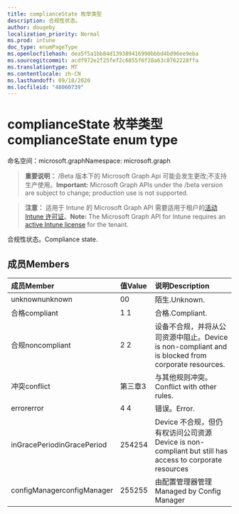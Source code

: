 ```yaml
---
title: complianceState 枚举类型
description: 合规性状态。
author: dougeby
localization_priority: Normal
ms.prod: intune
doc_type: enumPageType
ms.openlocfilehash: dea5f5a1bb84d139389416990bbbd4bd96ee9eba
ms.sourcegitcommit: acdf972e2f25fef2c6855f6f28a63c0762228ffa
ms.translationtype: MT
ms.contentlocale: zh-CN
ms.lasthandoff: 09/18/2020
ms.locfileid: "48060739"
---
```

# <a name="compliancestate-enum-type"></a><span data-ttu-id="d376e-103">complianceState 枚举类型</span><span class="sxs-lookup"><span data-stu-id="d376e-103">complianceState enum type</span></span>

<span data-ttu-id="d376e-104">命名空间：microsoft.graph</span><span class="sxs-lookup"><span data-stu-id="d376e-104">Namespace: microsoft.graph</span></span>

> <span data-ttu-id="d376e-105">**重要说明：** /Beta 版本下的 Microsoft Graph Api 可能会发生更改;不支持生产使用。</span><span class="sxs-lookup"><span data-stu-id="d376e-105">**Important:** Microsoft Graph APIs under the /beta version are subject to change; production use is not supported.</span></span>

> <span data-ttu-id="d376e-106">**注意：** 适用于 Intune 的 Microsoft Graph API 需要适用于租户的[活动 Intune 许可证](https://go.microsoft.com/fwlink/?linkid=839381)。</span><span class="sxs-lookup"><span data-stu-id="d376e-106">**Note:** The Microsoft Graph API for Intune requires an [active Intune license](https://go.microsoft.com/fwlink/?linkid=839381) for the tenant.</span></span>

<span data-ttu-id="d376e-107">合规性状态。</span><span class="sxs-lookup"><span data-stu-id="d376e-107">Compliance state.</span></span>

## <a name="members"></a><span data-ttu-id="d376e-108">成员</span><span class="sxs-lookup"><span data-stu-id="d376e-108">Members</span></span>
|<span data-ttu-id="d376e-109">成员</span><span class="sxs-lookup"><span data-stu-id="d376e-109">Member</span></span>|<span data-ttu-id="d376e-110">值</span><span class="sxs-lookup"><span data-stu-id="d376e-110">Value</span></span>|<span data-ttu-id="d376e-111">说明</span><span class="sxs-lookup"><span data-stu-id="d376e-111">Description</span></span>|
|:---|:---|:---|
|<span data-ttu-id="d376e-112">unknown</span><span class="sxs-lookup"><span data-stu-id="d376e-112">unknown</span></span>|<span data-ttu-id="d376e-113">0</span><span class="sxs-lookup"><span data-stu-id="d376e-113">0</span></span>|<span data-ttu-id="d376e-114">陌生.</span><span class="sxs-lookup"><span data-stu-id="d376e-114">Unknown.</span></span>|
|<span data-ttu-id="d376e-115">合格</span><span class="sxs-lookup"><span data-stu-id="d376e-115">compliant</span></span>|<span data-ttu-id="d376e-116">1 </span><span class="sxs-lookup"><span data-stu-id="d376e-116">1</span></span>|<span data-ttu-id="d376e-117">合格.</span><span class="sxs-lookup"><span data-stu-id="d376e-117">Compliant.</span></span>|
|<span data-ttu-id="d376e-118">合规</span><span class="sxs-lookup"><span data-stu-id="d376e-118">noncompliant</span></span>|<span data-ttu-id="d376e-119">2 </span><span class="sxs-lookup"><span data-stu-id="d376e-119">2</span></span>|<span data-ttu-id="d376e-120">设备不合规，并将从公司资源中阻止。</span><span class="sxs-lookup"><span data-stu-id="d376e-120">Device is non-compliant and is blocked from corporate resources.</span></span>|
|<span data-ttu-id="d376e-121">冲突</span><span class="sxs-lookup"><span data-stu-id="d376e-121">conflict</span></span>|<span data-ttu-id="d376e-122">第三章</span><span class="sxs-lookup"><span data-stu-id="d376e-122">3</span></span>|<span data-ttu-id="d376e-123">与其他规则冲突。</span><span class="sxs-lookup"><span data-stu-id="d376e-123">Conflict with other rules.</span></span>|
|<span data-ttu-id="d376e-124">error</span><span class="sxs-lookup"><span data-stu-id="d376e-124">error</span></span>|<span data-ttu-id="d376e-125">4 </span><span class="sxs-lookup"><span data-stu-id="d376e-125">4</span></span>|<span data-ttu-id="d376e-126">错误。</span><span class="sxs-lookup"><span data-stu-id="d376e-126">Error.</span></span>|
|<span data-ttu-id="d376e-127">inGracePeriod</span><span class="sxs-lookup"><span data-stu-id="d376e-127">inGracePeriod</span></span>|<span data-ttu-id="d376e-128">254</span><span class="sxs-lookup"><span data-stu-id="d376e-128">254</span></span>|<span data-ttu-id="d376e-129">Device 不合规，但仍有权访问公司资源</span><span class="sxs-lookup"><span data-stu-id="d376e-129">Device is non-compliant but still has access to corporate resources</span></span>|
|<span data-ttu-id="d376e-130">configManager</span><span class="sxs-lookup"><span data-stu-id="d376e-130">configManager</span></span>|<span data-ttu-id="d376e-131">255</span><span class="sxs-lookup"><span data-stu-id="d376e-131">255</span></span>|<span data-ttu-id="d376e-132">由配置管理器管理</span><span class="sxs-lookup"><span data-stu-id="d376e-132">Managed by Config Manager</span></span>|







